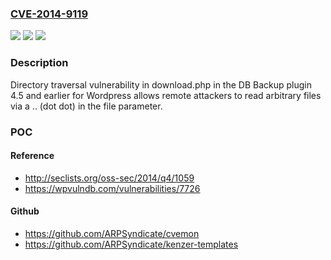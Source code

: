 ### [CVE-2014-9119](https://cve.mitre.org/cgi-bin/cvename.cgi?name=CVE-2014-9119)
![](https://img.shields.io/static/v1?label=Product&message=n%2Fa&color=blue)
![](https://img.shields.io/static/v1?label=Version&message=n%2Fa&color=blue)
![](https://img.shields.io/static/v1?label=Vulnerability&message=n%2Fa&color=brighgreen)

### Description

Directory traversal vulnerability in download.php in the DB Backup plugin 4.5 and earlier for Wordpress allows remote attackers to read arbitrary files via a .. (dot dot) in the file parameter.

### POC

#### Reference
- http://seclists.org/oss-sec/2014/q4/1059
- https://wpvulndb.com/vulnerabilities/7726

#### Github
- https://github.com/ARPSyndicate/cvemon
- https://github.com/ARPSyndicate/kenzer-templates

